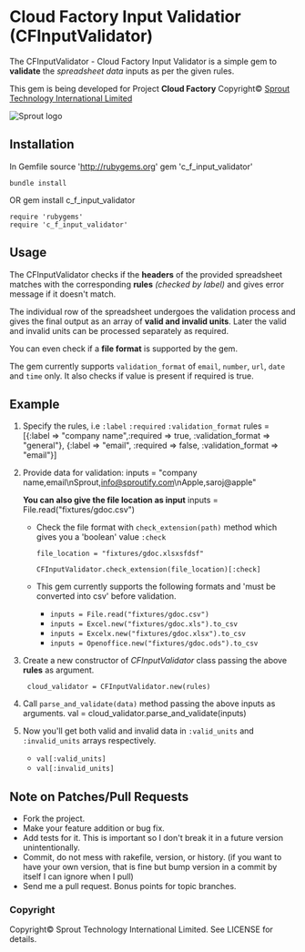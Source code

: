 # Cloud Factory Input Validatior (CFInputValidator)

The CFInputValidator - Cloud Factory Input Validator is a simple gem to **validate** the *spreadsheet data* inputs as per the given rules.

This gem is being developed for Project **Cloud Factory** Copyright© [Sprout Technology International Limited](http://sprout-technology.com)

![Sprout logo](http://sprout-technology.com/images/logo.png) 

## Installation
	
In Gemfile
	source 'http://rubygems.org'
	gem 'c_f_input_validator'
	
	bundle install

OR 
	gem install c_f_input_validator
	
	require 'rubygems'
	require 'c_f_input_validator'

## Usage

The CFInputValidator checks if the **headers** of the provided spreadsheet matches with the corresponding **rules** *(checked by label)* and gives error message if it doesn't match.

The individual row of the spreadsheet undergoes the validation process and gives the final output as an array of **valid and invalid units**.
Later the valid and invalid units can be processed separately as required.

You can even check if a **file format** is supported by the gem.

The gem currently supports `validation_format` of `email`, `number`, `url`, `date` and `time` only.
It also checks if value is present if required is true.

## Example

1. Specify the rules, i.e `:label` `:required` `:validation_format`
		rules = [{:label => "company name",:required => true, :validation_format => "general"},
			 	 {:label => "email", :required => false, :validation_format => "email"}]

2. Provide data for validation:
		inputs = "company name,email\nSprout,info@sproutify.com\nApple,saroj@apple"

	**You can also give the file location as input**
		inputs = File.read("fixtures/gdoc.csv")

	* Check the file format with `check_extension(path)` method which gives you a 'boolean' value `:check`
	
		`file_location = "fixtures/gdoc.xlsxsfdsf"`
		
		`CFInputValidator.check_extension(file_location)[:check]`

	* This gem currently supports the following formats and 'must be converted into csv' before validation.
		* `inputs = File.read("fixtures/gdoc.csv")`
		* `inputs = Excel.new("fixtures/gdoc.xls").to_csv`
		* `inputs = Excelx.new("fixtures/gdoc.xlsx").to_csv`
		* `inputs = Openoffice.new("fixtures/gdoc.ods").to_csv`

3. Create a new constructor of *CFInputValidator* class passing the above **rules** as argument.

		cloud_validator = CFInputValidator.new(rules)

4. Call `parse_and_validate(data)` method passing the above inputs as arguments.
		val = cloud_validator.parse_and_validate(inputs)

5. Now you'll get both valid and invalid data in `:valid_units` and `:invalid_units` arrays respectively.
	* `val[:valid_units]`
	* `val[:invalid_units]`

## Note on Patches/Pull Requests
 
* Fork the project.
* Make your feature addition or bug fix.
* Add tests for it. This is important so I don't break it in a
  future version unintentionally.
* Commit, do not mess with rakefile, version, or history.
  (if you want to have your own version, that is fine but bump version in a commit by itself I can ignore when I pull)
* Send me a pull request. Bonus points for topic branches.

### Copyright

Copyright© Sprout Technology International Limited. See LICENSE for details.